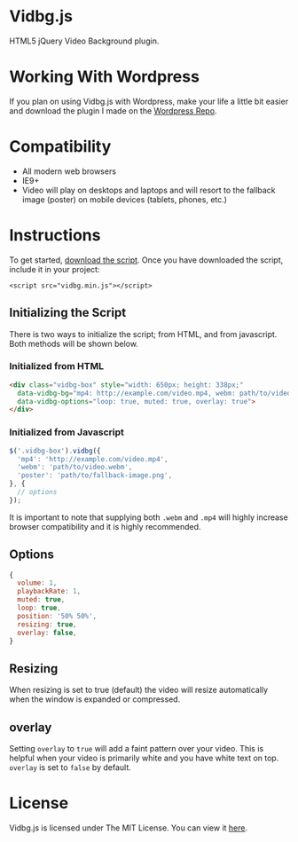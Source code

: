 # Vidbg.js

HTML5 jQuery Video Background plugin.

# Working With Wordpress

If you plan on using Vidbg.js with Wordpress, make your life a little bit easier and download the plugin I made on the [Wordpress Repo](https://wordpress.org/plugins/video-background/).

# Compatibility

* All modern web browsers
* IE9+
* Video will play on desktops and laptops and will resort to the fallback image (poster) on mobile devices (tablets, phones, etc.)

# Instructions

To get started, [download the script](https://github.com/blakedotvegas/supreme_theme/archive/master.zip). Once you have downloaded the script, include it in your project:

`<script src="vidbg.min.js"></script>`

## Initializing the Script

There is two ways to initialize the script; from HTML, and from javascript. Both methods will be shown below.

### Initialized from HTML

```html
<div class="vidbg-box" style="width: 650px; height: 338px;"
  data-vidbg-bg="mp4: http://example.com/video.mp4, webm: path/to/video.webm, poster: path/to/poster.jpg"
  data-vidbg-options="loop: true, muted: true, overlay: true">
</div>
```

### Initialized from Javascript

```js
$('.vidbg-box').vidbg({
  'mp4': 'http://example.com/video.mp4',
  'webm': 'path/to/video.webm',
  'poster': 'path/to/fallback-image.png',
}, {
  // options
});
```

It is important to note that supplying both `.webm` and `.mp4` will highly increase browser compatibility and it is highly recommended.

## Options

```js
{
  volume: 1,
  playbackRate: 1,
  muted: true,
  loop: true,
  position: '50% 50%',
  resizing: true,
  overlay: false,
}
```

## Resizing

When resizing is set to true (default) the video will resize automatically when the window is expanded or compressed.

## overlay

Setting `overlay` to `true` will add a faint pattern over your video. This is helpful when your video is primarily white and you have white text on top. `overlay` is set to `false` by default.

# License

Vidbg.js is licensed under The MIT License. You can view it [here](https://github.com/blakedotvegas/vidbg/master/LICENSE).

